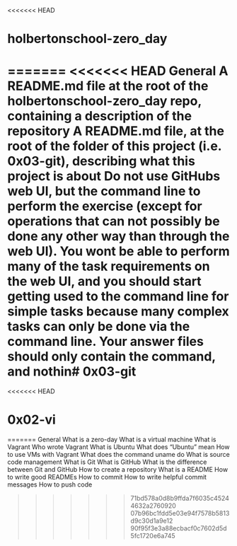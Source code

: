 <<<<<<< HEAD
# holbertonschool-zero_day
=======
<<<<<<< HEAD
General
A README.md file at the root of the holbertonschool-zero_day repo, containing a description of the repository
A README.md file, at the root of the folder of this project (i.e. 0x03-git), describing what this project is about
Do not use GitHubs web UI, but the command line to perform the exercise (except for operations that can not possibly be done any other way than through the web UI). You wont be able to perform many of the task requirements on the web UI, and you should start getting used to the command line for simple tasks because many complex tasks can only be done via the command line.
Your answer files should only contain the command, and nothin# 0x03-git
=======
<<<<<<< HEAD
# 0x02-vi
=======
General
What is a zero-day
What is a virtual machine
What is Vagrant
Who wrote Vagrant
What is Ubuntu
What does “Ubuntu” mean
How to use VMs with Vagrant
What does the command uname do
What is source code management
What is Git
What is GitHub
What is the difference between Git and GitHub
How to create a repository
What is a README
How to write good READMEs
How to commit
How to write helpful commit messages
How to push code
>>>>>>> 71bd578a0d8b9ffda7f6035c45244632a2760920
>>>>>>> 07b96bc1fdd5e03e94f7578b5813d9c30d1a9e12
>>>>>>> 90f95f3e3a88ecbacf0c7602d5d5fc1720e6a745
